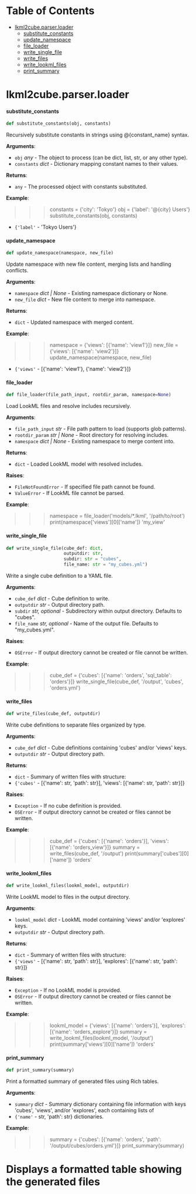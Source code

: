 # Table of Contents

* [lkml2cube.parser.loader](#lkml2cube.parser.loader)
  * [substitute\_constants](#lkml2cube.parser.loader.substitute_constants)
  * [update\_namespace](#lkml2cube.parser.loader.update_namespace)
  * [file\_loader](#lkml2cube.parser.loader.file_loader)
  * [write\_single\_file](#lkml2cube.parser.loader.write_single_file)
  * [write\_files](#lkml2cube.parser.loader.write_files)
  * [write\_lookml\_files](#lkml2cube.parser.loader.write_lookml_files)
  * [print\_summary](#lkml2cube.parser.loader.print_summary)

<a id="lkml2cube.parser.loader"></a>

# lkml2cube.parser.loader

<a id="lkml2cube.parser.loader.substitute_constants"></a>

#### substitute\_constants

```python
def substitute_constants(obj, constants)
```

Recursively substitute constants in strings using @{constant_name} syntax.

**Arguments**:

- `obj` _any_ - The object to process (can be dict, list, str, or any other type).
- `constants` _dict_ - Dictionary mapping constant names to their values.
  

**Returns**:

- `any` - The processed object with constants substituted.
  

**Example**:

  >>> constants = {'city': 'Tokyo'}
  >>> obj = {'label': '@{city} Users'}
  >>> substitute_constants(obj, constants)
- `{'label'` - 'Tokyo Users'}

<a id="lkml2cube.parser.loader.update_namespace"></a>

#### update\_namespace

```python
def update_namespace(namespace, new_file)
```

Update namespace with new file content, merging lists and handling conflicts.

**Arguments**:

- `namespace` _dict | None_ - Existing namespace dictionary or None.
- `new_file` _dict_ - New file content to merge into namespace.
  

**Returns**:

- `dict` - Updated namespace with merged content.
  

**Example**:

  >>> namespace = {'views': [{'name': 'view1'}]}
  >>> new_file = {'views': [{'name': 'view2'}]}
  >>> update_namespace(namespace, new_file)
- `{'views'` - [{'name': 'view1'}, {'name': 'view2'}]}

<a id="lkml2cube.parser.loader.file_loader"></a>

#### file\_loader

```python
def file_loader(file_path_input, rootdir_param, namespace=None)
```

Load LookML files and resolve includes recursively.

**Arguments**:

- `file_path_input` _str_ - File path pattern to load (supports glob patterns).
- `rootdir_param` _str | None_ - Root directory for resolving includes.
- `namespace` _dict | None_ - Existing namespace to merge content into.
  

**Returns**:

- `dict` - Loaded LookML model with resolved includes.
  

**Raises**:

- `FileNotFoundError` - If specified file path cannot be found.
- `ValueError` - If LookML file cannot be parsed.
  

**Example**:

  >>> namespace = file_loader('models/*.lkml', '/path/to/root')
  >>> print(namespace['views'][0]['name'])
  'my_view'

<a id="lkml2cube.parser.loader.write_single_file"></a>

#### write\_single\_file

```python
def write_single_file(cube_def: dict,
                      outputdir: str,
                      subdir: str = "cubes",
                      file_name: str = "my_cubes.yml")
```

Write a single cube definition to a YAML file.

**Arguments**:

- `cube_def` _dict_ - Cube definition to write.
- `outputdir` _str_ - Output directory path.
- `subdir` _str, optional_ - Subdirectory within output directory. Defaults to "cubes".
- `file_name` _str, optional_ - Name of the output file. Defaults to "my_cubes.yml".
  

**Raises**:

- `OSError` - If output directory cannot be created or file cannot be written.
  

**Example**:

  >>> cube_def = {'cubes': [{'name': 'orders', 'sql_table': 'orders'}]}
  >>> write_single_file(cube_def, '/output', 'cubes', 'orders.yml')

<a id="lkml2cube.parser.loader.write_files"></a>

#### write\_files

```python
def write_files(cube_def, outputdir)
```

Write cube definitions to separate files organized by type.

**Arguments**:

- `cube_def` _dict_ - Cube definitions containing 'cubes' and/or 'views' keys.
- `outputdir` _str_ - Output directory path.
  

**Returns**:

- `dict` - Summary of written files with structure:
- `{'cubes'` - [{'name': str, 'path': str}], 'views': [{'name': str, 'path': str}]}
  

**Raises**:

- `Exception` - If no cube definition is provided.
- `OSError` - If output directory cannot be created or files cannot be written.
  

**Example**:

  >>> cube_def = {'cubes': [{'name': 'orders'}], 'views': [{'name': 'orders_view'}]}
  >>> summary = write_files(cube_def, '/output')
  >>> print(summary['cubes'][0]['name'])
  'orders'

<a id="lkml2cube.parser.loader.write_lookml_files"></a>

#### write\_lookml\_files

```python
def write_lookml_files(lookml_model, outputdir)
```

Write LookML model to files in the output directory.

**Arguments**:

- `lookml_model` _dict_ - LookML model containing 'views' and/or 'explores' keys.
- `outputdir` _str_ - Output directory path.
  

**Returns**:

- `dict` - Summary of written files with structure:
- `{'views'` - [{'name': str, 'path': str}], 'explores': [{'name': str, 'path': str}]}
  

**Raises**:

- `Exception` - If no LookML model is provided.
- `OSError` - If output directory cannot be created or files cannot be written.
  

**Example**:

  >>> lookml_model = {'views': [{'name': 'orders'}], 'explores': [{'name': 'orders_explore'}]}
  >>> summary = write_lookml_files(lookml_model, '/output')
  >>> print(summary['views'][0]['name'])
  'orders'

<a id="lkml2cube.parser.loader.print_summary"></a>

#### print\_summary

```python
def print_summary(summary)
```

Print a formatted summary of generated files using Rich tables.

**Arguments**:

- `summary` _dict_ - Summary dictionary containing file information with keys
  'cubes', 'views', and/or 'explores', each containing lists of
- `{'name'` - str, 'path': str} dictionaries.
  

**Example**:

  >>> summary = {'cubes': [{'name': 'orders', 'path': '/output/cubes/orders.yml'}]}
  >>> print_summary(summary)
  # Displays a formatted table showing the generated files

